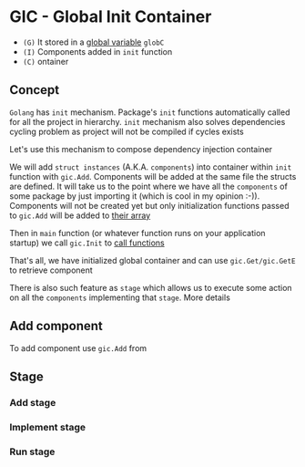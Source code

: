 # GIC - Global Init Container

- `(G)` It stored in a [global variable](https://github.com/sabahtalateh/gic/blob/main/container.go#L60) `globC`
- `(I)` Components added in `init` function
- `(C)` ontainer

## Concept

`Golang` has `init` mechanism. Package's `init` functions automatically called for all the project in hierarchy. `init` mechanism also solves dependencies cycling problem as project will not be compiled if cycles exists

Let's use this mechanism to compose dependency injection container

We will add `struct instances` (A.K.A. `components`) into container within `init` function with `gic.Add`. Components will be added at the same file the structs are defined. It will take us to the point where we have all the `components` of some package by just importing it (which is cool in my opinion :-)). Components will not be created yet but only initialization functions passed to `gic.Add` will be added to [their array](https://github.com/sabahtalateh/gic/blob/main/add.go#L130)

Then in `main` function (or whatever function runs on your application startup) we call `gic.Init` to [call functions](https://github.com/sabahtalateh/gic/blob/main/init.go#L12)

That's all, we have initialized global container and can use `gic.Get/gic.GetE` to retrieve component

There is also such feature as `stage` which allows us to execute some action on all the `components` implementing that `stage`. More details

## Add component

To add component use `gic.Add` from 

## Stage

### Add stage

### Implement stage

### Run stage


